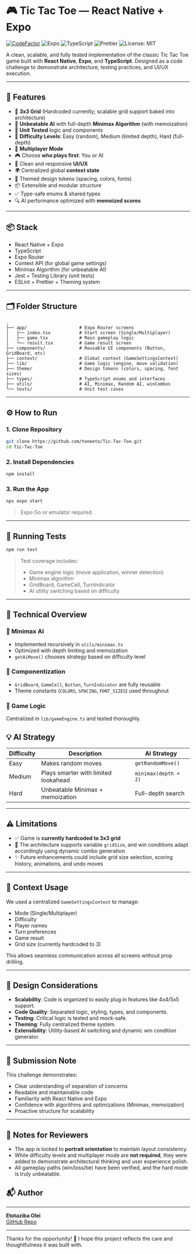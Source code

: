# 🎮 Tic Tac Toe — React Native + Expo

[![CodeFactor](https://www.codefactor.io/repository/github/teneeto/tic-tac-toe/badge)](https://www.codefactor.io/repository/github/teneeto/tic-tac-toe)
![Expo](https://img.shields.io/badge/Expo-%5E49.0.0-blue)
![TypeScript](https://img.shields.io/badge/TypeScript-%5E5.0-blue)
![Prettier](https://img.shields.io/badge/code_style-prettier-ff69b4.svg)
![License: MIT](https://img.shields.io/badge/License-MIT-yellow.svg)

A clean, scalable, and fully tested implementation of the classic Tic Tac Toe game built with **React Native**, **Expo**, and **TypeScript**. Designed as a code challenge to demonstrate architecture, testing practices, and UI/UX execution.

---

## 🚀 Features

- 🔁 **3x3 Grid** (Hardcoded currently; scalable grid support baked into architecture)
- 🧠 **Unbeatable AI** with full-depth **Minimax Algorithm** (with memoization)
- 🧪 **Unit Tested** logic and components
- 🔧 **Difficulty Levels**: Easy (random), Medium (limited depth), Hard (full-depth)
- 👤 **Multiplayer Mode**
- 🎮 Choose **who plays first**: You or AI
- 💅 Clean and responsive **UI/UX**
- 🌍 Centralized global **context state**
- 🎨 Themed design tokens (spacing, colors, fonts)
- 📦 Extensible and modular structure
- ✅ Type-safe enums & shared types
- 🔍 AI performance optimized with **memoized scores**

---

## 📦 Stack

- React Native + Expo
- TypeScript
- Expo Router
- Context API (for global game settings)
- Minimax Algorithm (for unbeatable AI)
- Jest + Testing Library (unit tests)
- ESLint + Prettier + Theming system

---

## 🗂️ Folder Structure

```
.
├── app/                    # Expo Router screens
│   ├── index.tsx           # Start screen (Single/Multiplayer)
│   ├── game.tsx            # Main gameplay logic
│   └── result.tsx          # Game result screen
├── components/             # Reusable UI components (Button, GridBoard, etc)
├── context/                # Global context (GameSettingsContext)
├── lib/                    # Game logic (engine, move validation)
├── theme/                  # Design tokens (colors, spacing, font sizes)
├── types/                  # TypeScript enums and interfaces
├── utils/                  # AI, Minimax, Random AI, winCombos
└── tests/                  # Unit test cases
```

---

## ⚙️ How to Run

### 1. Clone Repository

```bash
git clone https://github.com/teneeto/Tic-Tac-Toe.git
cd Tic-Tac-Toe
```

### 2. Install Dependencies

```bash
npm install
```

### 3. Run the App

```bash
npx expo start
```

> Expo Go or emulator required.

---

## 🧪 Running Tests

```bash
npm run test
```

> Test coverage includes:
>
> - Game engine logic (move application, winner detection)
> - Minimax algorithm
> - GridBoard, GameCell, TurnIndicator
> - AI utility switching based on difficulty

---

## 🧠 Technical Overview

### 🔁 Minimax AI

- Implemented recursively in `utils/minimax.ts`
- Optimized with depth limiting and memoization
- `getAiMove()` chooses strategy based on difficulty level

### 🧩 Componentization

- `GridBoard`, `GameCell`, `Button`, `TurnIndicator` are fully reusable
- Theme constants (`COLORS`, `SPACING`, `FONT_SIZES`) used throughout

### 🧠 Game Logic

Centralized in `lib/gameEngine.ts` and tested thoroughly.

## 💡 AI Strategy

| Difficulty | Description                          | AI Strategy          |
| ---------- | ------------------------------------ | -------------------- |
| Easy       | Makes random moves                   | `getRandomMove()`    |
| Medium     | Plays smarter with limited lookahead | `minimax(depth = 2)` |
| Hard       | Unbeatable Minimax + memoization     | Full-depth search    |

---

## ⚠️ Limitations

- ✅ Game is **currently hardcoded to 3x3 grid**
- 🔧 The architecture supports variable `gridSize`, and win conditions adapt accordingly using dynamic combo generation
- ✨ Future enhancements could include grid size selection, scoring history, animations, and undo moves

---

## 🤝 Context Usage

We used a centralized `GameSettingsContext` to manage:

- Mode (Single/Multiplayer)
- Difficulty
- Player names
- Turn preferences
- Game result
- Grid size (currently hardcoded to 3)

This allows seamless communication across all screens without prop drilling.

---

## 🧠 Design Considerations

- **Scalability**: Code is organized to easily plug in features like 4x4/5x5 support.
- **Code Quality**: Separated logic, styling, types, and components.
- **Testing**: Critical logic is tested and mock-safe.
- **Theming**: Fully centralized theme system.
- **Extensibility**: Utility-based AI switching and dynamic win condition generator.

---

## 📧 Submission Note

This challenge demonstrates:

- Clear understanding of separation of concerns
- Readable and maintainable code
- Familiarity with React Native and Expo
- Confidence with algorithms and optimizations (Minimax, memoization)
- Proactive structure for scalability

---

## 📌 Notes for Reviewers

- The app is locked to **portrait orientation** to maintain layout consistency.
- While difficulty levels and multiplayer mode are **not required**, they were added to demonstrate architectural thinking and user experience polish.
- All gameplay paths (win/loss/tie) have been verified, and the hard mode is truly unbeatable.

## 📬 Author

---

**Etotaziba Olei**  
[GitHub Repo](https://github.com/teneeto/Tic-Tac-Toe)

---

Thanks for the opportunity! 🙏 I hope this project reflects the care and thoughtfulness it was built with.
